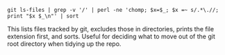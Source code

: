     git ls-files | grep -v '/' | perl -ne 'chomp; $x=$_; $x =~ s/.*\.//; print "$x $_\n"' | sort

This lists files tracked by git, excludes those in directories, prints
the file extension first, and sorts. Useful for deciding what to move
out of the git root directory when tidying up the repo.
